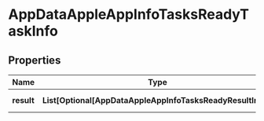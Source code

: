 # AppDataAppleAppInfoTasksReadyTaskInfo


## Properties

| Name | Type | Description | Notes |
|------------ | ------------- | ------------- | -------------|
**result** | **List[Optional[AppDataAppleAppInfoTasksReadyResultInfo]]** | array of results |[optional]|